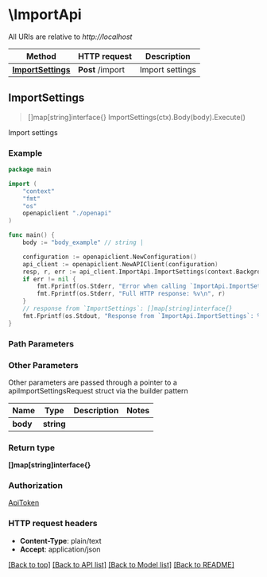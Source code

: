 # \ImportApi

All URIs are relative to *http://localhost*

Method | HTTP request | Description
------------- | ------------- | -------------
[**ImportSettings**](ImportApi.md#ImportSettings) | **Post** /import | Import settings



## ImportSettings

> []map[string]interface{} ImportSettings(ctx).Body(body).Execute()

Import settings



### Example

```go
package main

import (
    "context"
    "fmt"
    "os"
    openapiclient "./openapi"
)

func main() {
    body := "body_example" // string | 

    configuration := openapiclient.NewConfiguration()
    api_client := openapiclient.NewAPIClient(configuration)
    resp, r, err := api_client.ImportApi.ImportSettings(context.Background()).Body(body).Execute()
    if err != nil {
        fmt.Fprintf(os.Stderr, "Error when calling `ImportApi.ImportSettings``: %v\n", err)
        fmt.Fprintf(os.Stderr, "Full HTTP response: %v\n", r)
    }
    // response from `ImportSettings`: []map[string]interface{}
    fmt.Fprintf(os.Stdout, "Response from `ImportApi.ImportSettings`: %v\n", resp)
}
```

### Path Parameters



### Other Parameters

Other parameters are passed through a pointer to a apiImportSettingsRequest struct via the builder pattern


Name | Type | Description  | Notes
------------- | ------------- | ------------- | -------------
 **body** | **string** |  | 

### Return type

**[]map[string]interface{}**

### Authorization

[ApiToken](../README.md#ApiToken)

### HTTP request headers

- **Content-Type**: plain/text
- **Accept**: application/json

[[Back to top]](#) [[Back to API list]](../README.md#documentation-for-api-endpoints)
[[Back to Model list]](../README.md#documentation-for-models)
[[Back to README]](../README.md)

